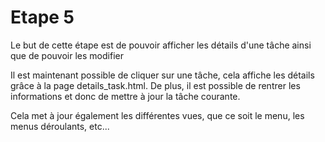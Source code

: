 # Etape 5

Le but de cette étape est de pouvoir afficher les détails d'une tâche ainsi que de pouvoir les modifier

Il est maintenant possible de cliquer sur une tâche, cela affiche les détails grâce à la page details_task.html.
De plus, il est possible de rentrer les informations et donc de mettre à jour la tâche courante.

Cela met à jour également les différentes vues, que ce soit le menu, les menus déroulants, etc... 